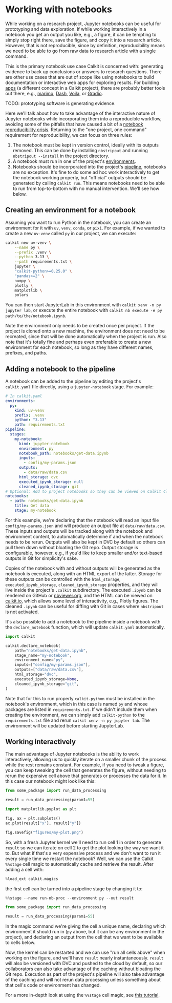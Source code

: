 # Working with notebooks

While working on a research project,
Jupyter notebooks can be useful for prototyping and data exploration.
If while working interactively in a notebook
you get an output you like, e.g., a figure,
it can be tempting to simply stop right there,
save the figure,
and copy it into a research article.
However, that is not reproducible, since by definition, reproducibility means
we need to be able to go from raw data to research article with a single
command.

This is the primary notebook use case Calkit is concerned with:
generating evidence to back up conclusions or answers to research questions.
There are other use cases that are out of scope like using notebooks to build
documentation or interactive web apps for exploring results.
For building [apps](apps.md) (a different concept in a Calkit project),
there are probably better tools out there, e.g.,
[marimo](https://marimo.io/),
[Dash](https://dash.plotly.com/),
[Voila](https://voila.readthedocs.io/en/stable/),
or [Gradio](https://www.gradio.app/).

TODO: prototyping software is generating evidence.

Here we'll talk about how to take advantage of the interactive nature
of Jupyter notebooks while incorporating them into a reproducible workflow,
avoiding some of the pitfalls that have caused a bit of a
[notebook reproducibility crisis](https://leomurta.github.io/papers/pimentel2019a.pdf).
Returning to the "one project, one command" requirement for reproducibility,
we can focus on three rules:

1. The notebook must be kept in version control, ideally with its outputs
   removed. This can be done by installing `nbstripout` and running
   `nbstripout --install` in the project directory.
1. A notebook must run in one of the project's [environments](environments.md).
1. Notebooks should be incorporated into the project's
   [pipeline](pipeline/index.md), notebooks are no exception.
   It's fine to do some ad hoc work interactively to get the notebook
   working properly, but
   "official" outputs should be generated by calling `calkit run`.
   This means notebooks need to be able to run from top-to-bottom with no
   manual intervention. We'll see how below.

## Creating an environment for a notebook

Assuming you want to run Python in the notebook, you can create an environment
for it with `uv`, `venv`, `conda`, or `pixi`.
For example, if we wanted to create a new `uv-venv` called `py` in our project,
we can execute:

```sh
calkit new uv-venv \
    --name py \
    --prefix .venv \
    --python 3.13 \
    --path requirements.txt \
    jupyter \
    "calkit-python>=0.25.0" \
    "pandas>=2" \
    numpy \
    plotly \
    matplotlib \
    polars
```

You can then start JupyterLab in this environment with
`calkit xenv -n py jupyter lab`, or execute the entire notebook
with `calkit nb execute -e py path/to/the/notebook.ipynb`.

Note the environment only needs to be created once per project.
If the project is cloned onto a new machine,
the environment does not need to be recreated,
since that will be done automatically when the project is run.
Also note that it's totally fine and perhaps even preferable to create
a new environment for each notebook, so long as they have different
names, prefixes, and paths.

## Adding a notebook to the pipeline

A notebook can be added to the pipeline by editing the project's `calkit.yaml`
file directly, using a `jupyter-notebook` stage.
For example:

```yaml
# In calkit.yaml
environments:
  py:
    kind: uv-venv
    prefix: .venv
    python: "3.13"
    path: requirements.txt
pipeline:
  stages:
    my-notebook:
      kind: jupyter-notebook
      environment: py
      notebook_path: notebooks/get-data.ipynb
      inputs:
        - config/my-params.json
      outputs:
        - data/raw/data.csv
      html_storage: dvc
      executed_ipynb_storage: null
      cleaned_ipynb_storage: git
# Optional: Add to project notebooks so they can be viewed on Calkit Cloud
notebooks:
  - path: notebooks/get-data.ipynb
    title: Get data
    stage: my-notebook
```

For this example, we're declaring that the notebook will read an input
file `config/my-params.json` and will produce an output
file at `data/raw/data.csv`.
These inputs and outputs will be tracked
along with the notebook and environment content,
to automatically determine if and when the notebook needs to be rerun.
Outputs will also be kept in DVC by default so others can pull them down
without bloating the Git repo.
Output storage is configurable, however, e.g., if you'd like to keep
smaller and/or text-based outputs in Git for simplicity's sake.

Copies of the notebook with and without outputs will be generated as the
notebook is executed, along with an HTML export of the latter.
Storage for these outputs can be controlled with the `html_storage`,
`executed_ipynb_storage`, `cleaned_ipynb_storage` properties,
and they will live inside the project's `.calkit` subdirectory.
The executed `.ipynb` can be rendered on GitHub or
[nbviewer.org](https://nbviewer.org),
and the HTML can be viewed on [calkit.io](https://calkit.io),
which allows some level of interactivity, e.g., Plotly figures.
The cleaned `.ipynb` can be useful for diffing with Git in cases where
`nbstripout` is not activated.

It's also possible to add a notebook to the pipeline
inside a notebook with the `declare_notebook` function,
which will update `calkit.yaml` automatically.

```python
import calkit

calkit.declare_notebook(
    path="notebooks/get-data.ipynb",
    stage_name="my-notebook",
    environment_name="py",
    inputs=["config/my-params.json"],
    outputs=["data/raw/data.csv"],
    html_storage="dvc",
    executed_ipynb_storage=None,
    cleaned_ipynb_storage="git",
)
```

Note that for this to run properly `calkit-python` must be installed in
the notebook's environment, which in this case is named `py` and whose
packages are listed in `requirements.txt`.
If we didn't include them when creating the environment,
we can simply add `calkit-python` to the `requirements.txt` file and rerun
`calkit xenv -n py jupyter lab`.
The environment will be updated before starting JupyterLab.

## Working interactively

The main advantage of Jupyter notebooks is the ability to work interactively,
allowing us to quickly iterate on a smaller chunk of the process
while the rest remains constant.
For example, if you need to tweak a figure,
you can keep tweaking the cell that generates the figure,
without needing to rerun the expensive cell above that generates
or processes the data for it.
In this case our notebook might look like this:

```python
from some_package import run_data_processing

result = run_data_processing(param1=55)
```

```python
import matplotlib.pyplot as plt

fig, ax = plt.subplots()
ax.plot(result["x"], result["y"])
```

```python
fig.savefig("figures/my-plot.png")
```

So, with a fresh Jupyter kernel we'll need to run cell 1 in order to generate
`result` so we can iterate on cell 2 to get the plot looking the way
we want it to.
But what if that's a very expensive process and we don't want to run it
every single time we restart the notebook?
Well, we can use the Calkit `%%stage` cell magic to automatically cache
and retrieve the result.
After adding a cell with:

```python
%load_ext calkit.magics
```

the first cell can be turned into a pipeline stage by changing it to:

```python
%%stage --name run-nb-proc --environment py --out result

from some_package import run_data_processing

result = run_data_processing(param1=55)
```

In the magic command we're giving the cell a unique name,
declaring which environment it should run in
(`py` above, but it can be any environment in the project),
and declaring an output from the cell that we want to be available to
cells below.

Now, the kernel can be restarted and we can use "run all cells above"
when working on the figure,
and we'll have `result` nearly instantaneously.
`result` will also be versioned with DVC and pushed to the cloud by default,
so our collaborators can also take advantage of the caching
without bloating the Git repo.
Execution as part of the project's pipeline will also take advantage of
the caching and will not rerun data processing unless something
about that cell's code or environment has changed.

For a more in-depth look at using the `%%stage` cell magic,
see [this tutorial](tutorials/notebook-pipeline.md).
